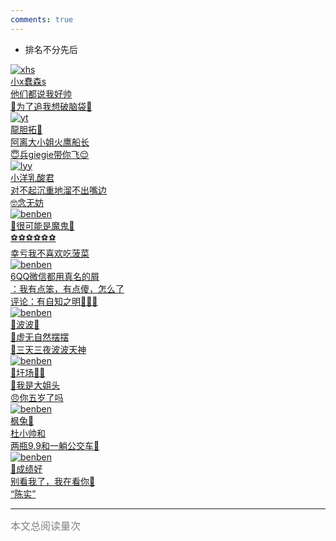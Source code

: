 ```yaml
---
comments: true
---
```


- 排名不分先后

<div class="flink-list">
    <div class="flink-list-item">
        <a href=" " title="" target="_blank">
            <div class="flink-item-icon">
                <img src="../../img/头像/xhs.png" alt="xhs">
            </div>
            <div class="flink-item-name">小x蠢森s</div>
            <div class="flink-item-desc"> 他们都说我好帅 <br> 🥵为了追我想破脑袋🥵 </div>
        </a >
    </div>
</div>

<div class="flink-list">
    <div class="flink-list-item">
        <a href=" " title="" target="_blank">
            <div class="flink-item-icon">
                <img src="../../img/头像/yt.jpg" alt="yt">
            </div>
            <div class="flink-item-name"> 龍胆拓🤯 </div>
            <div class="flink-item-desc"> 阿离大小姐火鹰船长 <br> 😇兵giegie带你飞😌 </div>
        </a >
    </div>
</div>

<div class="flink-list">
    <div class="flink-list-item">
        <a href=" " title="" target="_blank">
            <div class="flink-item-icon">
                <img src="../../img/头像/lyy.jpg" alt="lyy">
            </div>
            <div class="flink-item-name"> 小洋乳酸君 </div>
            <div class="flink-item-desc"> 对不起沉重地溜不出嘴边 <br> 🤓念无妨 </div>
        </a >
    </div>
</div>

<div class="flink-list">
    <div class="flink-list-item">
        <a href=" " title="" target="_blank">
            <div class="flink-item-icon">
                <img src="../../img/头像/zh1.jpg" alt="benben">
            </div>
            <div class="flink-item-name"> 👹很可能是魔鬼👺 </div>
            <div class="flink-item-desc"> ⚽️⚽️⚽️⚽️⚽️⚽️ <br> 幸亏我不喜欢吃菠菜 </div>
        </a >
    </div>
</div>

<div class="flink-list">
    <div class="flink-list-item">
        <a href=" " title="" target="_blank">
            <div class="flink-item-icon">
                <img src="../../img/头像/sh.jpg" alt="benben">
            </div>
            <div class="flink-item-name"> 6QQ微信都用真名的屑 </div>
            <div class="flink-item-desc"> ：我有点笨，有点傻，怎么了 <br> 评论：有自知之明🧖🏻‍♂️ </div>
        </a >
    </div>
</div>

<div class="flink-list">
    <div class="flink-list-item">
        <a href=" " title="" target="_blank">
            <div class="flink-item-icon">
                <img src="../../img/头像/zyb.jpg" alt="benben">
            </div>
            <div class="flink-item-name"> 🐷波波🐷 </div>
            <div class="flink-item-desc"> 🌝虚无自然摆摆 <br> 🌚三天三夜波波天神 </div>
        </a >
    </div>
</div>

<div class="flink-list">
    <div class="flink-list-item">
        <a href=" " title="" target="_blank">
            <div class="flink-item-icon">
                <img src="../../img/头像/xc.jpg" alt="benben">
            </div>
            <div class="flink-item-name"> 🫶圩场🧑‍🏫 </div>
            <div class="flink-item-desc"> 🥳我是大姐头 <br> 😠你五岁了吗 </div>
        </a >
    </div>
</div>

<div class="flink-list">
    <div class="flink-list-item">
        <a href=" " title="" target="_blank">
            <div class="flink-item-icon">
                <img src="../../img/头像/lzf.png" alt="benben">
            </div>
            <div class="flink-item-name"> 枫兔🐰 </div>
            <div class="flink-item-desc"> 杜小帅和 <br> 两瓶9.9和一躺公交车🚌 </div>
        </a >
    </div>
</div>

<div class="flink-list">
    <div class="flink-list-item">
        <a href=" " title="" target="_blank">
            <div class="flink-item-icon">
                <img src="../../img/头像/cjh.jpg" alt="benben">
            </div>
            <div class="flink-item-name"> 💯成绩好 </div>
            <div class="flink-item-desc"> 别看我了，我在看你🐷 <br> “陈实” </div>
        </a >
    </div>
</div>

<hr>
<span id="busuanzi_container_page_pv"><font size="3" color="grey">本文总阅读量<span id="busuanzi_value_page_pv"></span>次</font></span>
<br/>
